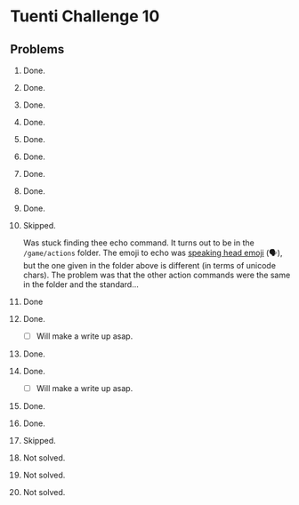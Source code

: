 # Tuenti Challenge 10

## Problems

1. Done. 
2. Done. 
3. Done.
4. Done.
5. Done.
6. Done.
7. Done.
8. Done.
9. Done.
10. Skipped. 
    
    Was stuck finding thee echo command. It turns out to be in the `/game/actions` folder. The emoji to echo was [speaking head emoji](https://emojipedia.org/speaking-head/) (🗣️), but the one given in the folder above is different (in terms of unicode chars). The problem was that the other action commands were the same in the folder and the standard...
11. Done
12. Done. 

    - [ ] Will make a write up asap.
13. Done.
14. Done. 

    - [ ] Will make a write up asap.
15. Done.
16. Done.
17. Skipped.
18. Not solved.
19. Not solved.
20. Not solved.

